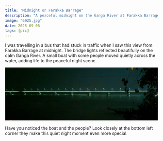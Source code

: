 ```yaml
--- 
title: "Midnight on Farakka Barrage" 
description: "A peaceful midnight on the Ganga River at Farakka Barrage. Lights reflecting on the water, with a small boat quietly passing by, captured from a bus."
image: "6925.jpg"
date: 2025-09-06 
tags: [pic]
---
```


I was travelling in a bus that had stuck in traffic when I saw this view from Farakka Barrage at midnight. The bridge lights reflected beautifully on the calm Ganga River. A small boat with some people moved quietly across the water, adding life to the peaceful night scene.

![Midnight on Ganga Farakka Barrage](6925.jpg)

Have you noticed the boat and the people? Look closely at the bottom left corner they make this quiet night moment even more special.
